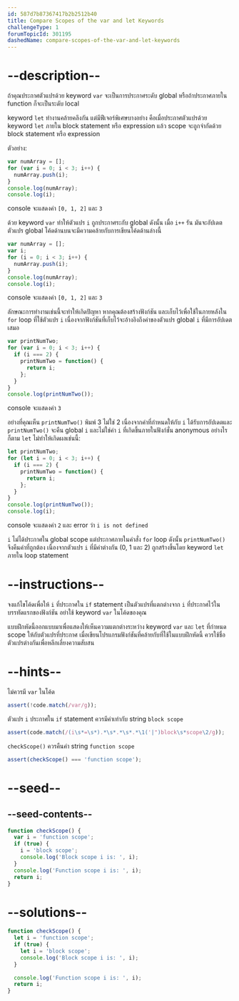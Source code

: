 ```yaml
---
id: 587d7b87367417b2b2512b40
title: Compare Scopes of the var and let Keywords
challengeType: 1
forumTopicId: 301195
dashedName: compare-scopes-of-the-var-and-let-keywords
---
```


# --description--

ถ้าคุณประกาศตัวแปรด้วย keyword `var` จะเป็นการประกาศระดับ global หรือถ้าประกาศภายใน function ก็จะเป็นระดับ local 

keyword `let` ทำงานคล้ายคลึงกัน แต่มีฟีเจอร์พิเศษบางอย่าง คือเมื่อประกาศตัวแปรด้วย keyword `let` ภายใน block statement หรือ expression แล้ว scope จะถูกจำกัดด้วย block statement หรือ expression 


ตัวอย่าง: 

```js
var numArray = [];
for (var i = 0; i < 3; i++) {
  numArray.push(i);
}
console.log(numArray);
console.log(i);
```

console จะแสดงค่า `[0, 1, 2]` และ `3`


ด้วย keyword `var` ทำให้ตัวแปร `i` ถูกประกาศระกับ global ดังนั้น เมื่อ `i++` รัน มันจะอัปเดตตัวแปร global โค้ดด้านบนจะมีความคล้ายกับการเขียนโค้ดด้านล่างนี้

```js
var numArray = [];
var i;
for (i = 0; i < 3; i++) {
  numArray.push(i);
}
console.log(numArray);
console.log(i);
```

console จะแสดงค่า `[0, 1, 2]` และ `3`

ลักษณะการทำงานเช่นนี้จะทำให้เกิดปัญหา หากคุณต้องสร้างฟังก์ชัน และเก็บไว้เพื่อใช้ในภายหลังใน `for` loop ที่ใช้ตัวแปร  `i` เนื่องจากฟังก์ชันที่เก็บไว้จะอ้างอิงถึงค่าของตัวแปร global `i` ที่มีการอัปเดตเสมอ

```js
var printNumTwo;
for (var i = 0; i < 3; i++) {
  if (i === 2) {
    printNumTwo = function() {
      return i;
    };
  }
}
console.log(printNumTwo());
```

console จะแสดงค่า  `3`

อย่างที่คุณเห็น `printNumTwo()` พิมพ์ 3 ไม่ใช่ 2 เนื่องจากค่าที่กำหนดให้กับ `i` ได้รับการอัปเดตและ `printNumTwo()` จะคืน global `i` และไม่ใช่ค่า `i` ที่เกิดขึ้นภายในฟังก์ชั่น anonymous อย่างไรก็ตาม `let` ไม่ทำให้เกิดผลเช่นนี้:



```js
let printNumTwo;
for (let i = 0; i < 3; i++) {
  if (i === 2) {
    printNumTwo = function() {
      return i;
    };
  }
}
console.log(printNumTwo());
console.log(i);
```

console จะแสดงค่า `2` และ error ว่า  `i is not defined`
 
`i` ไม่ได้ประกาศใน global scope แต่ประกาศภายในคำสั่ง `for` loop ดังนั้น `printNumTwo()` จึงคืนค่าที่ถูกต้อง เนื่องจากตัวแปร `i` ที่มีค่าต่างกัน (0, 1 และ 2) ถูกสร้างขึ้นโดย keyword `let` ภายใน loop statement


# --instructions--

จงแก้ไขโค้ดเพื่อให้ `i` ที่ประกาศใน `if` statement เป็นตัวแปรที่แตกต่างจาก `i` ที่ประกาศไว้ในบรรทัดแรกของฟังก์ชัน อย่าใช้ keyword `var` ในโค้ดของคุณ

แบบฝึกหัดนี้ออกแบบมาเพื่อแสดงให้เห็นความแตกต่างระหว่าง keyword `var` และ `let` ที่กำหนด scope ให้กับตัวแปรที่ประกาศ เมื่อเขียนโปรแกรมฟังก์ชันที่คล้ายกับที่ใช้ในแบบฝึกหัดนี้ ควรใช้ชื่อตัวแปรต่างกันเพื่อหลีกเลี่ยงความสับสน


# --hints--

ไม่ควรมี `var` ในโค้ด

```js
assert(!code.match(/var/g));
```

ตัวแปร `i` ประกาศใน `if` statement ควรมีค่าเท่ากับ string `block scope`

```js
assert(code.match(/(i\s*=\s*).*\s*.*\s*.*\1('|")block\s*scope\2/g));
```

`checkScope()` ควรคืนค่า string `function scope`

```js
assert(checkScope() === 'function scope');
```

# --seed--

## --seed-contents--

```js
function checkScope() {
  var i = 'function scope';
  if (true) {
    i = 'block scope';
    console.log('Block scope i is: ', i);
  }
  console.log('Function scope i is: ', i);
  return i;
}
```

# --solutions--

```js
function checkScope() {
  let i = 'function scope';
  if (true) {
    let i = 'block scope';
    console.log('Block scope i is: ', i);
  }
 
  console.log('Function scope i is: ', i);
  return i;
}
```
